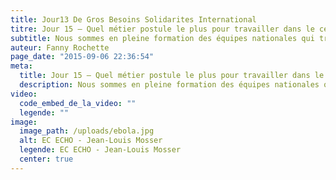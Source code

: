 ```yaml
---
title: Jour13 De Gros Besoins Solidarites International
titre: Jour 15 – Quel métier postule le plus pour travailler dans le centre ?
subtitle: Nous sommes en pleine formation des équipes nationales qui travailleront avec les médecins dans le centre. Les candidatures affluent de toute part...
auteur: Fanny Rochette
page_date: "2015-09-06 22:36:54"
meta:
  title: Jour 15 – Quel métier postule le plus pour travailler dans le centre ?
  description: Nous sommes en pleine formation des équipes nationales qui travailleront avec les médecins dans le centre. Les candidatures affluent de toute part...
video:
  code_embed_de_la_video: ""
  legende: ""
image:
  image_path: /uploads/ebola.jpg
  alt: EC ECHO - Jean-Louis Mosser
  legende: EC ECHO - Jean-Louis Mosser
  center: true
---
```

